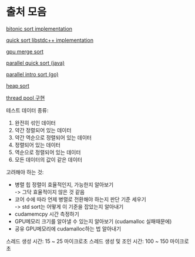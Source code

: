 출처 모음
=

[bitonic sort implementation](https://gist.github.com/mre/1392067)

[quick sort libstdc++ implementation](https://github.com/gcc-mirror/gcc/blob/d9375e490072d1aae73a93949aa158fcd2a27018/libstdc%2B%2B-v3/include/bits/stl_algo.h#L1950)

[gpu merge sort](https://github.com/rbga/CUDA-Merge-and-Bitonic-Sort/tree/master)

[parallel quick sort (java)](https://github.com/kdgyun/Sorting_Algorithm/blob/master/SortingAlgorithm/Java/ParallelSort/ParallelLeftPivotQuickSort.java)

[parallel intro sort (go)](https://github.com/kdgyun/GoSortingAlgorithms/blob/main/sorts/parallel_intro_sort.go)

[heap sort](https://github.com/ArminGh02/sorting-algorithms/blob/main/include/sorting_algorithms/sort.hpp#L193)

[thread pool 구현](https://modoocode.com/285)

테스트 데이터 종류:
1. 완전히 섞인 데이터
2. 약간 정렬되어 있는 데이터
3. 약간 역순으로 정렬되어 있는 데이터
4. 정렬되어 있는 데이터
5. 역순으로 정렬되어 있는 데이터
6. 모든 데이터의 값이 같은 데이터

고려해야 하는 것:   
- 병렬 힙 정렬이 효율적인지, 가능한지 알아보기   
  -> 그닥 효율적이지 않은 것 같음
- 코어 수에 따라 언제 병렬로 전환해야 하는지 판단 기준 세우기    
  -> std sort는 어떻게 이 기준을 잡았는지 알아내기
- cudamemcpy 시간 측정하기
- GPU메모리 크기를 알아낼 수 있는지 알아보기 (cudamalloc 실패때문에)   
- 공유 GPU메모리에 cudamalloc하는 법 알아내기

스레드 생성 시간: 15 ~ 25 마이크로초
스레드 생성 및 조인 시간: 100 ~ 150 마이크로초